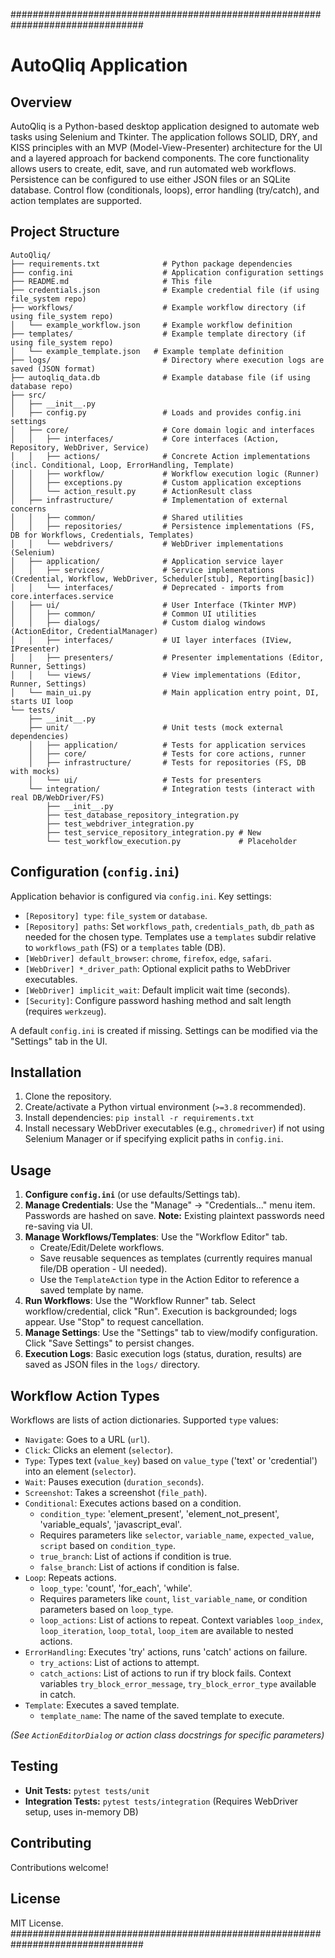 ################################################################################
# AutoQliq Application

## Overview

AutoQliq is a Python-based desktop application designed to automate web tasks using Selenium and Tkinter. The application follows SOLID, DRY, and KISS principles with an MVP (Model-View-Presenter) architecture for the UI and a layered approach for backend components. The core functionality allows users to create, edit, save, and run automated web workflows. Persistence can be configured to use either JSON files or an SQLite database. Control flow (conditionals, loops), error handling (try/catch), and action templates are supported.

## Project Structure

```
AutoQliq/
├── requirements.txt              # Python package dependencies
├── config.ini                    # Application configuration settings
├── README.md                     # This file
├── credentials.json              # Example credential file (if using file_system repo)
├── workflows/                    # Example workflow directory (if using file_system repo)
│   └── example_workflow.json     # Example workflow definition
├── templates/                    # Example template directory (if using file_system repo)
│   └── example_template.json   # Example template definition
├── logs/                         # Directory where execution logs are saved (JSON format)
├── autoqliq_data.db              # Example database file (if using database repo)
├── src/
│   ├── __init__.py
│   ├── config.py                 # Loads and provides config.ini settings
│   ├── core/                     # Core domain logic and interfaces
│   │   ├── interfaces/           # Core interfaces (Action, Repository, WebDriver, Service)
│   │   ├── actions/              # Concrete Action implementations (incl. Conditional, Loop, ErrorHandling, Template)
│   │   ├── workflow/             # Workflow execution logic (Runner)
│   │   ├── exceptions.py         # Custom application exceptions
│   │   └── action_result.py      # ActionResult class
│   ├── infrastructure/           # Implementation of external concerns
│   │   ├── common/               # Shared utilities
│   │   ├── repositories/         # Persistence implementations (FS, DB for Workflows, Credentials, Templates)
│   │   └── webdrivers/           # WebDriver implementations (Selenium)
│   ├── application/              # Application service layer
│   │   ├── services/             # Service implementations (Credential, Workflow, WebDriver, Scheduler[stub], Reporting[basic])
│   │   └── interfaces/           # Deprecated - imports from core.interfaces.service
│   ├── ui/                       # User Interface (Tkinter MVP)
│   │   ├── common/               # Common UI utilities
│   │   ├── dialogs/              # Custom dialog windows (ActionEditor, CredentialManager)
│   │   ├── interfaces/           # UI layer interfaces (IView, IPresenter)
│   │   ├── presenters/           # Presenter implementations (Editor, Runner, Settings)
│   │   └── views/                # View implementations (Editor, Runner, Settings)
│   └── main_ui.py                # Main application entry point, DI, starts UI loop
└── tests/
    ├── __init__.py
    ├── unit/                     # Unit tests (mock external dependencies)
    │   ├── application/          # Tests for application services
    │   ├── core/                 # Tests for core actions, runner
    │   ├── infrastructure/       # Tests for repositories (FS, DB with mocks)
    │   └── ui/                   # Tests for presenters
    └── integration/              # Integration tests (interact with real DB/WebDriver/FS)
        ├── __init__.py
        ├── test_database_repository_integration.py
        ├── test_webdriver_integration.py
        ├── test_service_repository_integration.py # New
        └── test_workflow_execution.py             # Placeholder

```

## Configuration (`config.ini`)

Application behavior is configured via `config.ini`. Key settings:

-   `[Repository] type`: `file_system` or `database`.
-   `[Repository] paths`: Set `workflows_path`, `credentials_path`, `db_path` as needed for the chosen type. Templates use a `templates` subdir relative to `workflows_path` (FS) or a `templates` table (DB).
-   `[WebDriver] default_browser`: `chrome`, `firefox`, `edge`, `safari`.
-   `[WebDriver] *_driver_path`: Optional explicit paths to WebDriver executables.
-   `[WebDriver] implicit_wait`: Default implicit wait time (seconds).
-   `[Security]`: Configure password hashing method and salt length (requires `werkzeug`).

A default `config.ini` is created if missing. Settings can be modified via the "Settings" tab in the UI.

## Installation

1.  Clone the repository.
2.  Create/activate a Python virtual environment (`>=3.8` recommended).
3.  Install dependencies: `pip install -r requirements.txt`
4.  Install necessary WebDriver executables (e.g., `chromedriver`) if not using Selenium Manager or if specifying explicit paths in `config.ini`.

## Usage

1.  **Configure `config.ini`** (or use defaults/Settings tab).
2.  **Manage Credentials**: Use the "Manage" -> "Credentials..." menu item. Passwords are hashed on save. **Note:** Existing plaintext passwords need re-saving via UI.
3.  **Manage Workflows/Templates**: Use the "Workflow Editor" tab.
    *   Create/Edit/Delete workflows.
    *   Save reusable sequences as templates (currently requires manual file/DB operation - UI needed).
    *   Use the `TemplateAction` type in the Action Editor to reference a saved template by name.
4.  **Run Workflows**: Use the "Workflow Runner" tab. Select workflow/credential, click "Run". Execution is backgrounded; logs appear. Use "Stop" to request cancellation.
5.  **Manage Settings**: Use the "Settings" tab to view/modify configuration. Click "Save Settings" to persist changes.
6.  **Execution Logs**: Basic execution logs (status, duration, results) are saved as JSON files in the `logs/` directory.

## Workflow Action Types

Workflows are lists of action dictionaries. Supported `type` values:

*   `Navigate`: Goes to a URL (`url`).
*   `Click`: Clicks an element (`selector`).
*   `Type`: Types text (`value_key`) based on `value_type` ('text' or 'credential') into an element (`selector`).
*   `Wait`: Pauses execution (`duration_seconds`).
*   `Screenshot`: Takes a screenshot (`file_path`).
*   `Conditional`: Executes actions based on a condition.
    *   `condition_type`: 'element_present', 'element_not_present', 'variable_equals', 'javascript_eval'.
    *   Requires parameters like `selector`, `variable_name`, `expected_value`, `script` based on `condition_type`.
    *   `true_branch`: List of actions if condition is true.
    *   `false_branch`: List of actions if condition is false.
*   `Loop`: Repeats actions.
    *   `loop_type`: 'count', 'for_each', 'while'.
    *   Requires parameters like `count`, `list_variable_name`, or condition parameters based on `loop_type`.
    *   `loop_actions`: List of actions to repeat. Context variables `loop_index`, `loop_iteration`, `loop_total`, `loop_item` are available to nested actions.
*   `ErrorHandling`: Executes 'try' actions, runs 'catch' actions on failure.
    *   `try_actions`: List of actions to attempt.
    *   `catch_actions`: List of actions to run if try block fails. Context variables `try_block_error_message`, `try_block_error_type` available in catch.
*   `Template`: Executes a saved template.
    *   `template_name`: The name of the saved template to execute.

*(See `ActionEditorDialog` or action class docstrings for specific parameters)*

## Testing

-   **Unit Tests:** `pytest tests/unit`
-   **Integration Tests:** `pytest tests/integration` (Requires WebDriver setup, uses in-memory DB)

## Contributing

Contributions welcome!

## License

MIT License.
################################################################################